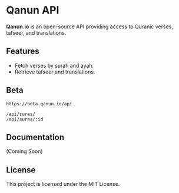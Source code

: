 # Qanun API

**Qanun.io** is an open-source API providing access to Quranic verses, tafseer, and translations.

## Features

- Fetch verses by surah and ayah.
- Retrieve tafseer and translations.

## Beta

```
https://beta.qanun.io/api

/api/suras/
/api/suras/:id

```

## Documentation

(Coming Soon)

## License

This project is licensed under the MIT License.
